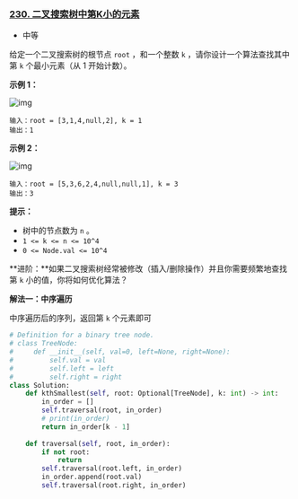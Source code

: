 ### [230. 二叉搜索树中第K小的元素](https://leetcode.cn/problems/kth-smallest-element-in-a-bst/)

- 中等

给定一个二叉搜索树的根节点 `root` ，和一个整数 `k` ，请你设计一个算法查找其中第 `k` 个最小元素（从 1 开始计数）。

**示例 1：**

 ![img](https://assets.leetcode.com/uploads/2021/01/28/kthtree1.jpg)

```
输入：root = [3,1,4,null,2], k = 1
输出：1
```

**示例 2：**

 ![img](https://assets.leetcode.com/uploads/2021/01/28/kthtree2.jpg)

```
输入：root = [5,3,6,2,4,null,null,1], k = 3
输出：3
```

**提示：**

- 树中的节点数为 `n` 。
- `1 <= k <= n <= 10^4`
- `0 <= Node.val <= 10^4`

**进阶：**如果二叉搜索树经常被修改（插入/删除操作）并且你需要频繁地查找第 `k` 小的值，你将如何优化算法？

**解法一：中序遍历**

中序遍历后的序列，返回第 `k` 个元素即可

```python
# Definition for a binary tree node.
# class TreeNode:
#     def __init__(self, val=0, left=None, right=None):
#         self.val = val
#         self.left = left
#         self.right = right
class Solution:
    def kthSmallest(self, root: Optional[TreeNode], k: int) -> int:
        in_order = []
        self.traversal(root, in_order)
        # print(in_order)
        return in_order[k - 1]
    
    def traversal(self, root, in_order):
        if not root:
            return
        self.traversal(root.left, in_order)
        in_order.append(root.val)
        self.traversal(root.right, in_order)
```

